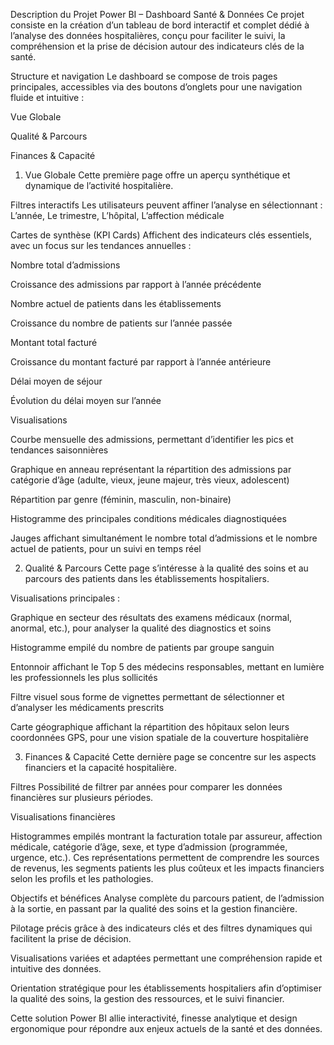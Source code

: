 Description du Projet Power BI – Dashboard Santé & Données
Ce projet consiste en la création d’un tableau de bord interactif et 
complet dédié à l’analyse des données hospitalières, 
conçu pour faciliter le suivi, la compréhension et la prise de décision 
autour des indicateurs clés de la santé.

Structure et navigation
Le dashboard se compose de trois pages principales, accessibles via 
des boutons d’onglets pour une navigation fluide et intuitive :

Vue Globale

Qualité & Parcours

Finances & Capacité

1. Vue Globale
Cette première page offre un aperçu synthétique et dynamique 
de l’activité hospitalière.

Filtres interactifs
Les utilisateurs peuvent affiner l’analyse en sélectionnant : L’année, Le trimestre, L’hôpital,
L’affection médicale

Cartes de synthèse (KPI Cards)
Affichent des indicateurs clés essentiels, avec un focus sur les tendances annuelles :

Nombre total d’admissions

Croissance des admissions par rapport à l’année précédente

Nombre actuel de patients dans les établissements

Croissance du nombre de patients sur l’année passée

Montant total facturé

Croissance du montant facturé par rapport à l’année antérieure

Délai moyen de séjour

Évolution du délai moyen sur l’année

Visualisations

Courbe mensuelle des admissions, permettant d’identifier les pics et tendances saisonnières

Graphique en anneau représentant la répartition des admissions par catégorie d’âge 
(adulte, vieux, jeune majeur, très vieux, adolescent)

Répartition par genre (féminin, masculin, non-binaire)

Histogramme des principales conditions médicales diagnostiquées

Jauges affichant simultanément le nombre total d’admissions et le nombre actuel de patients, 
pour un suivi en temps réel

2. Qualité & Parcours
Cette page s’intéresse à la qualité des soins et au parcours des patients dans les 
établissements hospitaliers.

Visualisations principales :

Graphique en secteur des résultats des examens médicaux (normal, anormal, etc.), 
pour analyser la qualité des diagnostics et soins

Histogramme empilé du nombre de patients par groupe sanguin

Entonnoir affichant le Top 5 des médecins responsables, 
mettant en lumière les professionnels les plus sollicités

Filtre visuel sous forme de vignettes permettant de sélectionner 
et d’analyser les médicaments prescrits

Carte géographique affichant la répartition des hôpitaux selon leurs 
coordonnées GPS, pour une vision spatiale de la couverture hospitalière

3. Finances & Capacité
Cette dernière page se concentre sur les aspects financiers et la capacité hospitalière.

Filtres
Possibilité de filtrer par années pour comparer les données financières sur plusieurs périodes.

Visualisations financières

Histogrammes empilés montrant la facturation totale par assureur, 
affection médicale, catégorie d’âge, sexe, et type d’admission (programmée, urgence, etc.).
Ces représentations permettent de comprendre les sources de revenus, 
les segments patients les plus coûteux et les impacts financiers selon les profils et les pathologies.

Objectifs et bénéfices
Analyse complète du parcours patient, de l’admission à la sortie, 
en passant par la qualité des soins et la gestion financière.

Pilotage précis grâce à des indicateurs clés et des filtres dynamiques 
qui facilitent la prise de décision.

Visualisations variées et adaptées permettant une compréhension 
rapide et intuitive des données.

Orientation stratégique pour les établissements hospitaliers afin 
d’optimiser la qualité des soins, la gestion des ressources, et le suivi financier.

Cette solution Power BI allie interactivité, 
finesse analytique et design ergonomique pour répondre aux 
enjeux actuels de la santé et des données.